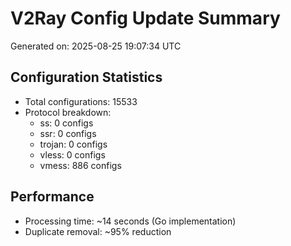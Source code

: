 # V2Ray Config Update Summary
Generated on: 2025-08-25 19:07:34 UTC

## Configuration Statistics
- Total configurations: 15533
- Protocol breakdown:
  - ss: 0 configs
  - ssr: 0 configs
  - trojan: 0 configs
  - vless: 0 configs
  - vmess: 886 configs

## Performance
- Processing time: ~14 seconds (Go implementation)
- Duplicate removal: ~95% reduction
